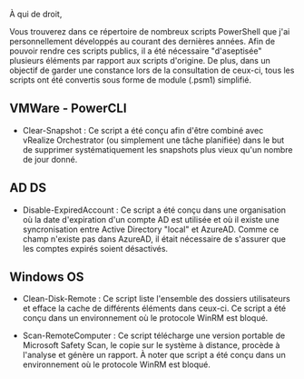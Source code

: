À qui de droit,

Vous trouverez dans ce répertoire de nombreux scripts PowerShell que j'ai personnellement développés au courant des dernières années. Afin de pouvoir rendre ces 
scripts publics, il a été nécessaire "d'aseptisée" plusieurs éléments par rapport aux scripts d'origine. De plus, dans un objectif de garder une constance lors 
de la consultation de ceux-ci, tous les scripts ont été convertis sous forme de module (.psm1) simplifié.


VMWare - PowerCLI
-------------
- Clear-Snapshot : Ce script a été conçu afin d'être combiné avec vRealize Orchestrator (ou simplement une tâche planifiée) dans le but de supprimer systématiquement les snapshots plus vieux qu'un nombre de jour donné.

AD DS 
-------------
- Disable-ExpiredAccount : Ce script a été conçu dans une organisation où la date d'expiration d'un compte AD est utilisée et où il existe une syncronisation entre Active Directory "local" et AzureAD. Comme ce champ n'existe pas dans AzureAD, il était nécessaire de s'assurer que les comptes expirés soient désactivés.

Windows OS
-------------
- Clean-Disk-Remote : Ce script liste l'ensemble des dossiers utilisateurs et efface la cache de différents éléments dans ceux-ci. Ce script a été conçu dans un environnement où le protocole WinRM est bloqué.

- Scan-RemoteComputer : Ce script télécharge une version portable de Microsoft Safety Scan, le copie sur le système à distance, procède à l'analyse et génère un rapport. À noter que script a été conçu dans un environnement où le protocole WinRM est bloqué. 
